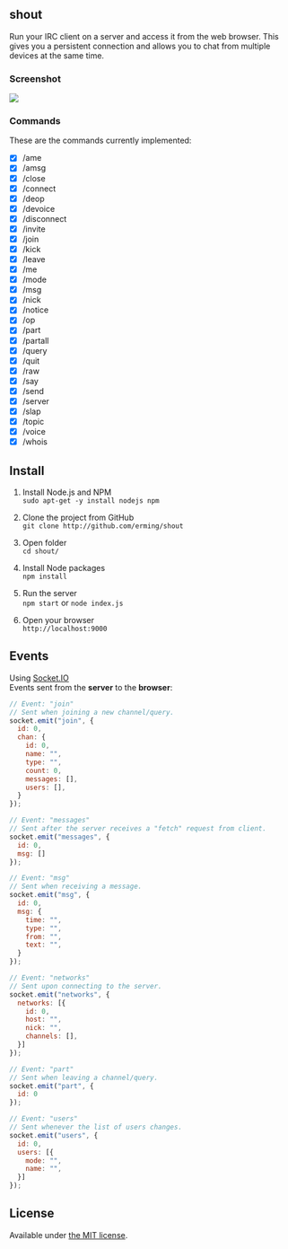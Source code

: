 ## shout

Run your IRC client on a server and access it from the web browser. This gives you a persistent connection and allows you to chat from multiple devices at the same time.

### Screenshot

![](https://raw.github.com/erming/shout/master/shout.png)  

### Commands

These are the commands currently implemented:
- [x] /ame
- [x] /amsg
- [x] /close
- [x] /connect
- [x] /deop
- [x] /devoice
- [x] /disconnect
- [x] /invite
- [x] /join
- [x] /kick
- [x] /leave
- [x] /me
- [x] /mode
- [x] /msg
- [x] /nick
- [x] /notice
- [x] /op
- [x] /part
- [x] /partall
- [x] /query
- [x] /quit
- [x] /raw
- [x] /say
- [x] /send
- [x] /server
- [x] /slap
- [x] /topic
- [x] /voice
- [x] /whois

## Install

1. Install Node.js and NPM  
`sudo apt-get -y install nodejs npm`

2. Clone the project from GitHub  
`git clone http://github.com/erming/shout`

3. Open folder  
`cd shout/`

4. Install Node packages  
`npm install`

5. Run the server  
`npm start` or `node index.js`

6. Open your browser  
`http://localhost:9000`

## Events

Using [Socket.IO](http://socket.io/)  
Events sent from the __server__ to the __browser__:
```javascript
// Event: "join"
// Sent when joining a new channel/query.
socket.emit("join", {
  id: 0,
  chan: {
    id: 0,
    name: "",
    type: "",
    count: 0,
    messages: [],
    users: [],
  }
});

// Event: "messages"
// Sent after the server receives a "fetch" request from client.
socket.emit("messages", {
  id: 0,
  msg: []
});

// Event: "msg"
// Sent when receiving a message.
socket.emit("msg", {
  id: 0,
  msg: {
    time: "",
    type: "",
    from: "",
    text: "",
  }
});

// Event: "networks"
// Sent upon connecting to the server.
socket.emit("networks", {
  networks: [{
    id: 0,
    host: "",
    nick: "",
    channels: [],
  }]
});

// Event: "part"
// Sent when leaving a channel/query.
socket.emit("part", {
  id: 0
});

// Event: "users"
// Sent whenever the list of users changes.
socket.emit("users", {
  id: 0,
  users: [{
    mode: "",
    name: "",
  }]
});
```

## License

Available under [the MIT license](http://mths.be/mit).
